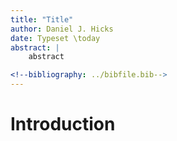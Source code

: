 ```yaml
---
title: "Title"
author: Daniel J. Hicks
date: Typeset \today
abstract: |
	abstract

<!--bibliography: ../bibfile.bib-->
---
```


# Introduction #

